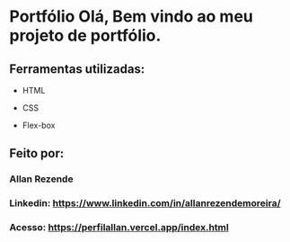 # Portfólio Olá, Bem vindo ao meu projeto de portfólio.



## Ferramentas utilizadas:

* HTML

* CSS

* Flex-box

## Feito por:

### Allan Rezende

### Linkedin: https://www.linkedin.com/in/allanrezendemoreira/
### Acesso: https://perfilallan.vercel.app/index.html
